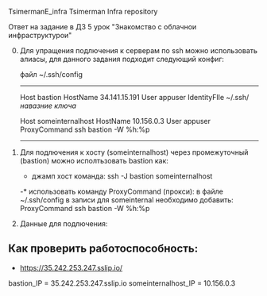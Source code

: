 TsimermanE_infra Tsimerman Infra repository

Ответ на задание в ДЗ 5 урок "Знакомство с облачнои инфраструктурои"

0. Для упращения подлючения к серверам по ssh можно использовать алиасы, для данного задания подходит
   следующий конфиг:

   файл ~/.ssh/config
   
   _________________________________________
   Host bastion
       HostName 34.141.15.191
       User appuser
       IdentityFIle ~/.ssh/_навазние ключа_

   Host someinternalhost
       HostName 10.156.0.3
       User appuser
       ProxyCommand ssh bastion -W %h:%p
   ________________________________________

1. Для подлючения к хосту (someinternalhost) через промежуточный (bastion) можно исполтьзовать 
   bastion как:
	
	- джамп хост
	  команда: ssh -J bastion someinternalhost
	
	-* использовать команду ProxyCommand (прокси):
	  в файле ~/.ssh/config в записи для someinternal необходимо добавить:
	  ProxyCommand ssh bastion -W %h:%p 

3. Данные для подлючения:

## Как проверить работоспособность:
 - https://35.242.253.247.sslip.io/

bastion_IP = 35.242.253.247.sslip.io
someinternalhost_IP = 10.156.0.3
